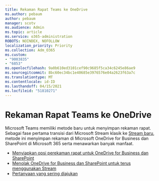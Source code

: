 ```yaml
---
title: Rekaman Rapat Teams ke OneDrive
ms.author: pebaum
author: pebaum
manager: scotv
ms.audience: Admin
ms.topic: article
ms.service: o365-administration
ROBOTS: NOINDEX, NOFOLLOW
localization_priority: Priority
ms.collection: Adm_O365
ms.custom:
- "9003835"
- "6853"
ms.openlocfilehash: 9a0b610ed3101cef90c9685f5ca34c6245e86ae9
ms.sourcegitcommit: 8bc60ec34bc1e40685e3976576e04a2623f63a7c
ms.translationtype: MT
ms.contentlocale: id-ID
ms.lasthandoff: 04/15/2021
ms.locfileid: "51810271"
---
```

# <a name="teams-meeting-recordings-to-onedrive"></a>Rekaman Rapat Teams ke OneDrive

Microsoft Teams memiliki metode baru untuk menyimpan rekaman rapat. Sebagai fase pertama transisi dari Microsoft Stream klasik ke [Stream baru](https://docs.microsoft.com/stream/streamnew/new-stream), metode ini menyimpan rekaman di Microsoft OneDrive for Business dan SharePoint di Microsoft 365 serta menawarkan banyak manfaat.  

- [Menyiapkan opsi perekaman rapat untuk OneDrive for Business dan SharePoint](https://docs.microsoft.com/MicrosoftTeams/tmr-meeting-recording-change#set-up-the-meeting-recording-option-for-onedrive-for-business-and-sharepoint)
- [Menolak OneDrive for Business dan SharePoint untuk terus menggunakan Stream](https://docs.microsoft.com/MicrosoftTeams/tmr-meeting-recording-change#opt-out-of-onedrive-for-business-and-sharepoint-to-continue-using-stream)  
- [Pertanyaan yang sering diajukan ](https://docs.microsoft.com/MicrosoftTeams/tmr-meeting-recording-change#frequently-asked-questions)
